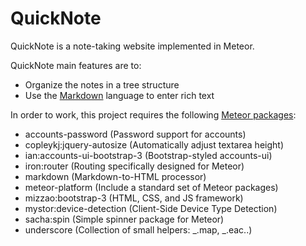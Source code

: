 QuickNote
=========

QuickNote is a note-taking website implemented in Meteor.

QuickNote main features are to:

- Organize the notes in a tree structure
- Use the [Markdown](http://daringfireball.net/linked/2014/01/08/markdown-extension) language to enter rich text

In order to work, this project requires the following [Meteor packages](https://atmospherejs.com/):

- accounts-password (Password support for accounts)
- copleykj:jquery-autosize (Automatically adjust textarea height)
- ian:accounts-ui-bootstrap-3  (Bootstrap-styled accounts-ui)
- iron:router (Routing specifically designed for Meteor)
- markdown (Markdown-to-HTML processor)
- meteor-platform (Include a standard set of Meteor packages)
- mizzao:bootstrap-3 (HTML, CSS, and JS framework)
- mystor:device-detection (Client-Side Device Type Detection)
- sacha:spin (Simple spinner package for Meteor)
- underscore (Collection of small helpers: _.map, _.eac..)